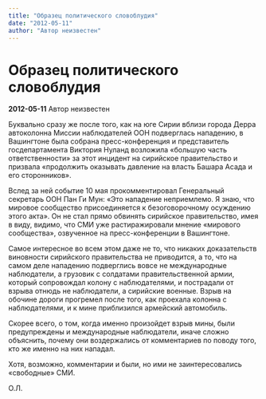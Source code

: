 ```yaml
---
title: "Образец политического словоблудия"
date: "2012-05-11"
author: "Автор неизвестен"
---
```


# Образец политического словоблудия

**2012-05-11** Автор неизвестен

Буквально сразу же после того, как на юге Сирии вблизи города Дерра автоколонна Миссии наблюдателей ООН подверглась нападению, в Вашингтоне была собрана пресс-конференция и представитель госдепартамента Виктория Нуланд возложила «большую часть ответственности» за этот инцидент на сирийское правительство и призвала «продолжить оказывать давление на власть Башара Асада и его сторонников».

Вслед за ней событие 10 мая прокомментировал Генеральный секретарь ООН Пан Ги Мун: «Это нападение неприемлемо. Я знаю, что мировое сообщество присоединяется к безоговорочному осуждению этого акта». Он не стал прямо обвинять сирийское правительство, имея в виду, видимо, что СМИ уже растиражировали мнение «мирового сообщества», озвученное на пресс-конференции в Вашингтоне.

Самое интересное во всем этом даже не то, что никаких доказательств виновности сирийского правительства не приводится, а то, что на самом деле нападению подверглись вовсе не международные наблюдатели, а грузовик с солдатами правительственной армии, который сопровождал колону с наблюдателями, и пострадали от взрыва отнюдь не наблюдатели, а сирийские военные. Взрыв на обочине дороги прогремел после того, как проехала колонна с наблюдателями, и к мине приблизился армейский автомобиль.

Скорее всего, о том, когда именно произойдет взрыв мины, были предупреждены и международные наблюдатели, иначе сложно объяснить, почему они воздержались от комментариев по поводу того, кто же именно на них нападал.

Хотя, возможно, комментарии и были, но ими не заинтересовались «свободные» СМИ.

О.Л.